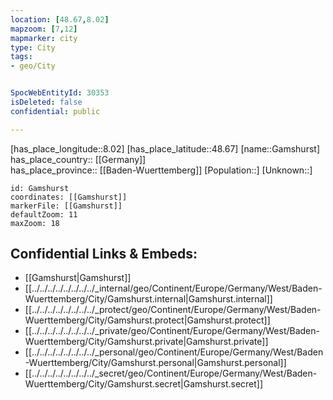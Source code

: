 ```yaml
---
location: [48.67,8.02] 
mapzoom: [7,12] 
mapmarker: city 
type: City
tags:
- geo/City


SpocWebEntityId: 30353
isDeleted: false
confidential: public

---
```

[has_place_longitude::8.02] 
[has_place_latitude::48.67] 
[name::Gamshurst] 
has_place_country:: [[Germany]]  
has_place_province:: [[Baden-Wuerttemberg]] 
[Population::] 
[Unknown::] 


```leaflet
id: Gamshurst
coordinates: [[Gamshurst]] 
markerFile: [[Gamshurst]] 
defaultZoom: 11 
maxZoom: 18
```


## Confidential Links & Embeds: 
- [[Gamshurst|Gamshurst]]  
- [[../../../../../../../../_internal/geo/Continent/Europe/Germany/West/Baden-Wuerttemberg/City/Gamshurst.internal|Gamshurst.internal]] 
- [[../../../../../../../../_protect/geo/Continent/Europe/Germany/West/Baden-Wuerttemberg/City/Gamshurst.protect|Gamshurst.protect]] 
- [[../../../../../../../../_private/geo/Continent/Europe/Germany/West/Baden-Wuerttemberg/City/Gamshurst.private|Gamshurst.private]] 
- [[../../../../../../../../_personal/geo/Continent/Europe/Germany/West/Baden-Wuerttemberg/City/Gamshurst.personal|Gamshurst.personal]] 
- [[../../../../../../../../_secret/geo/Continent/Europe/Germany/West/Baden-Wuerttemberg/City/Gamshurst.secret|Gamshurst.secret]] 

